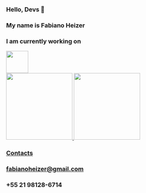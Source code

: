 ### Hello, Devs 👋
### My name is Fabiano Heizer

### I am currently working on 
<img src="https://cdn.jsdelivr.net/gh/devicons/devicon/icons/java/java-original-wordmark.svg" width="60" height="60" />

<div>
<a href="https://github.com/seu-usuário-aqui">
<img height="180em" src="https://github-readme-stats.vercel.app/api/top-langs/?username=fabianoheizer&layout=compact&langs_count=7&theme=dracula"/>
<img height="180em" src="https://github-readme-stats.vercel.app/api?username=fabianoheizer&show_icons=true&theme=dracula&include_all_commits=true&count_private=true"/>
</div>

### Contacts
### fabianoheizer@gmail.com
### +55 21 98128-6714

<!--
**fabianoheizer/fabianoheizer** is a ✨ _special_ ✨ repository because its `README.md` (this file) appears on your GitHub profile.

Here are some ideas to get you started:

- 🔭 I’m currently working on ...
- 🌱 I’m currently learning ...
- 👯 I’m looking to collaborate on ...
- 🤔 I’m looking for help with ...
- 💬 Ask me about ...
- 📫 How to reach me: ...
- 😄 Pronouns: ...
- ⚡ Fun fact: ...
-->
